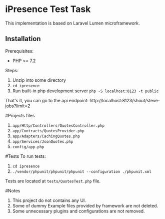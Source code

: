 # iPresence Test Task
This implementation is based on Laravel Lumen microframework.

## Installation
Prerequisites:
* PHP >= 7.2

Steps:
1. Unzip into some directory
2. `cd ipresence`
3. Run built-in php development server `php -S localhost:8123 -t public`

That's it, you can go to the api endpoint:
http://localhost:8123/shout/steve-jobs?limit=2

#Projects files
1. `app/Http/Controllers/QuotesController.php`
2. `app/Contracts/QuotesProvider.php`
3. `app/Adapters/CachingQuotes.php`
4. `app/Services/JsonQuotes.php`
5. `config/app.php`

#Tests
To run tests:
1. `cd ipresence`
2. `./vendor/phpunit/phpunit/phpunit --configuration ./phpunit.xml`

Tests are located at `tests/QuotesTest.php` file.

#Notes
1. This project do not contains any UI.
2. Some of dummy Example files provided by framework are not deleted.
3. Some unnecessary plugins and configurations are not removed.

